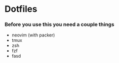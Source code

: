 # Dotfiles

### Before you use this you need a couple things
- neovim (with packer)
- tmux
- zsh
- fzf
- fasd
